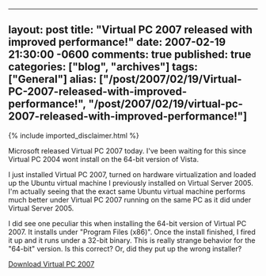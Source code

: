   ---
  layout: post
  title: "Virtual PC 2007 released with improved performance!"
  date: 2007-02-19 21:30:00 -0600
  comments: true
  published: true
  categories: ["blog", "archives"]
  tags: ["General"]
  alias: ["/post/2007/02/19/Virtual-PC-2007-released-with-improved-performance!", "/post/2007/02/19/virtual-pc-2007-released-with-improved-performance!"]
  ---
<!-- more -->
{% include imported_disclaimer.html %}
<P>Microsoft released Virtual PC 2007 today. I've been waiting for this since Virtual PC 2004 wont install on the 64-bit version of Vista.</P>
<P>I just installed Virtual PC 2007, turned on hardware virtualization and loaded up the Ubuntu virtual machine I previously installed on Virtual Server 2005. I'm actually seeing that the&nbsp;exact same&nbsp;Ubuntu virtual machine&nbsp;performs much better under Virtual PC 2007 running on the same PC as it did under Virtual Server 2005.</P>
<P>I did see one peculiar this when installing the 64-bit version of Virtual PC 2007. It installs under "Program Files (x86)". Once the install finished, I fired it up and it runs under a 32-bit binary. This is really strange behavior for the "64-bit" version. Is this correct? Or, did they put up the wrong installer?</P>
<P><A href="http://www.microsoft.com/windows/products/winfamily/virtualpc/default.mspx">Download Virtual PC 2007</A></P>
